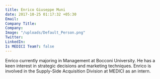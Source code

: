 ```yaml
---
title: Enrico Giuseppe Muni
date: 2017-10-25 01:17:32 +05:30
Email: 
Company Title: 
Company: 
Image: "/uploads/Default_Person.png"
Twitter: 
LinkedIn: 
Is MEDICI Team?: false
---
```


Enrico currently majoring in Management at Bocconi University. He has a keen interest in strategic decisions and marketing techniques. Enrico is involved in the Supply-Side Acquisition Division at MEDICI as an intern.
